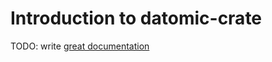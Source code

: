 # Introduction to datomic-crate

TODO: write [great documentation](http://jacobian.org/writing/great-documentation/what-to-write/)
